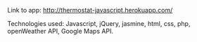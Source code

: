 Link to app: http://thermostat-javascript.herokuapp.com/

Technologies used:
Javascript, jQuery, jasmine, html, css, php, openWeather API, Google Maps API.
